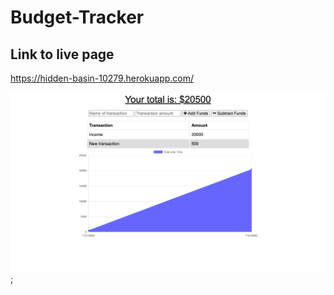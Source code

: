 # Budget-Tracker



## Link to live page

https://hidden-basin-10279.herokuapp.com/


![image](./private/images/budget-tracker.png);
